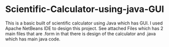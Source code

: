# Scientific-Calculator-using-java-GUI
This is a basic built of scientific calculator using Java which has GUI. I used Apache NetBeans IDE to design this project.
See attached Files which has 2 main files that are .form in that there is design of the calculator and .java which has main java code.
